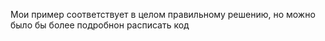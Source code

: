 Мои пример соответствует в целом правильному решению, но можно было бы более подробнон расписать код
